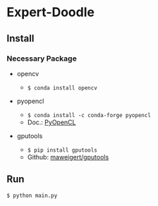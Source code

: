 # Expert-Doodle

## Install
### Necessary Package
* opencv 
    * `$ conda install opencv`

* pyopencl 
    * `$ conda install -c conda-forge pyopencl`
    * Doc.: [PyOpenCL](https://documen.tician.de/pyopencl/)

* gputools 
    * `$ pip install gputools`
    * Github: [maweigert/gputools](https://github.com/maweigert/gputools)

## Run
`$ python main.py`